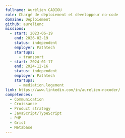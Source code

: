 ```yaml
---
fullname: Aurélien CADIOU
role: Chargé de déploiement et développeur no-code
domaine: Déploiement
github: aurelienc
missions:
  - start: 2023-06-19
    end: 2026-02-19
    status: independent
    employer: Pathtech
    startups:
      - transport
  - start: 2024-01-17
    end: 2024-12-16
    status: independent
    employer: Pathtech
    startups:
      - mediation.logement
link: https://www.linkedin.com/in/aurelien-nocoder/
competences:
  - Communication
  - Croissance
  - Product strategy
  - JavaScript/TypeScript
  - PHP
  - Grist
  - Metabase
---
```

